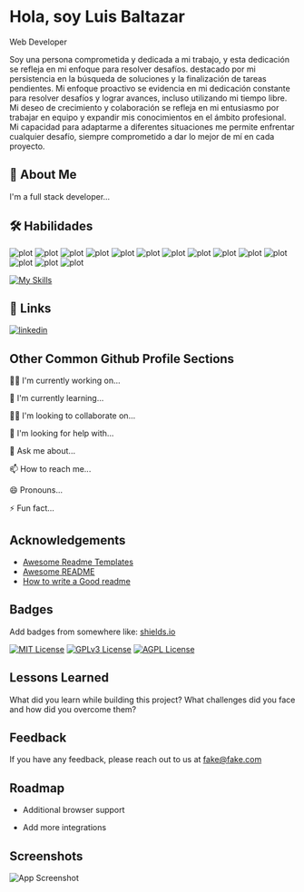 
# Hola, soy Luis Baltazar
Web Developer

Soy una persona comprometida y dedicada a mi trabajo, y esta dedicación se refleja en mi enfoque para resolver desafíos. destacado por mi persistencia en la búsqueda de soluciones y la finalización de tareas pendientes. Mi enfoque proactivo se evidencia en mi dedicación constante para resolver desafíos y lograr avances, incluso utilizando mi tiempo libre. Mi deseo de crecimiento y colaboración se refleja en mi entusiasmo por trabajar en equipo y expandir mis conocimientos en el ámbito profesional. Mi capacidad para adaptarme a diferentes situaciones me permite enfrentar cualquier desafío, siempre comprometido a dar lo mejor de mí en cada proyecto.

## 🚀 About Me
I'm a full stack developer...


## 🛠 Habilidades

![plot](https://img.shields.io/badge/HTML5-E34F26?style=for-the-badge&logo=html5&logoColor=white)
![plot](https://img.shields.io/badge/CSS3-1572B6?style=for-the-badge&logo=css3&logoColor=white)
![plot](https://img.shields.io/badge/JavaScript-323330?style=for-the-badge&logo=javascript&logoColor=F7DF1E)
![plot](https://img.shields.io/badge/jQuery-0769AD?style=for-the-badge&logo=jquery&logoColor=white)
![plot](https://img.shields.io/badge/PHP-777BB4?style=for-the-badge&logo=php&logoColor=white)
![plot](https://img.shields.io/badge/Laravel-FF2D20?style=for-the-badge&logo=laravel&logoColor=white)
![plot](https://img.shields.io/badge/Bootstrap-563D7C?style=for-the-badge&logo=bootstrap&logoColor=white)
![plot](https://img.shields.io/badge/Sass-CC6699?style=for-the-badge&logo=sass&logoColor=white)
![plot](https://img.shields.io/badge/GitLab-330F63?style=for-the-badge&logo=gitlab&logoColor=white)
![plot](https://img.shields.io/badge/npm-CB3837?style=for-the-badge&logo=npm&logoColor=white)
![plot](https://img.shields.io/badge/Webpack-8DD6F9?style=for-the-badge&logo=Webpack&logoColor=white)
![plot](https://img.shields.io/badge/MySQL-005C84?style=for-the-badge&logo=mysql&logoColor=white)
![plot](https://img.shields.io/badge/Amazon_AWS-FF9900?style=for-the-badge&logo=amazonaws&logoColor=white)
![plot](https://img.shields.io/badge/Visual_Studio_Code-0078D4?style=for-the-badge&logo=visual%20studio%20code&logoColor=white)

[![My Skills](https://skillicons.dev/icons?i=js,html,css,laravel,bootstrap,jquery,php,sass,gitlab,mysql,vscode,webpack,aws)]()
## 🔗 Links
[![linkedin](https://img.shields.io/badge/linkedin-0A66C2?style=for-the-badge&logo=linkedin&logoColor=white)](https://www.linkedin.com/in/luis-fernando-baltazar-valenzuela-4499b148/)




## Other Common Github Profile Sections
👩‍💻 I'm currently working on...

🧠 I'm currently learning...

👯‍♀️ I'm looking to collaborate on...

🤔 I'm looking for help with...

💬 Ask me about...

📫 How to reach me...

😄 Pronouns...

⚡️ Fun fact...


## Acknowledgements

 - [Awesome Readme Templates](https://awesomeopensource.com/project/elangosundar/awesome-README-templates)
 - [Awesome README](https://github.com/matiassingers/awesome-readme)
 - [How to write a Good readme](https://bulldogjob.com/news/449-how-to-write-a-good-readme-for-your-github-project)


## Badges

Add badges from somewhere like: [shields.io](https://shields.io/)

[![MIT License](https://img.shields.io/badge/License-MIT-green.svg)](https://choosealicense.com/licenses/mit/)
[![GPLv3 License](https://img.shields.io/badge/License-GPL%20v3-yellow.svg)](https://opensource.org/licenses/)
[![AGPL License](https://img.shields.io/badge/license-AGPL-blue.svg)](http://www.gnu.org/licenses/agpl-3.0)


## Lessons Learned

What did you learn while building this project? What challenges did you face and how did you overcome them?


## Feedback

If you have any feedback, please reach out to us at fake@fake.com


## Roadmap

- Additional browser support

- Add more integrations


## Screenshots

![App Screenshot](https://via.placeholder.com/468x300?text=App+Screenshot+Here)


